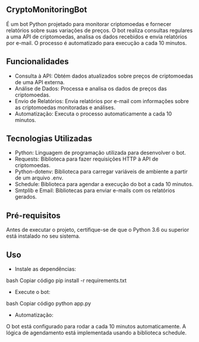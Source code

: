 ## CryptoMonitoringBot

É um bot Python projetado para monitorar criptomoedas e fornecer relatórios sobre suas variações de preços. O bot realiza consultas regulares a uma API de criptomoedas, analisa os dados recebidos e envia relatórios por e-mail. O processo é automatizado para execução a cada 10 minutos.

## Funcionalidades
- Consulta à API: Obtém dados atualizados sobre preços de criptomoedas de uma API externa.
- Análise de Dados: Processa e analisa os dados de preços das criptomoedas.
- Envio de Relatórios: Envia relatórios por e-mail com informações sobre as criptomoedas monitoradas e análises.
- Automatização: Executa o processo automaticamente a cada 10 minutos.

## Tecnologias Utilizadas

- Python: Linguagem de programação utilizada para desenvolver o bot.
- Requests: Biblioteca para fazer requisições HTTP à API de criptomoedas.
- Python-dotenv: Biblioteca para carregar variáveis de ambiente a partir de um arquivo .env.
- Schedule: Biblioteca para agendar a execução do bot a cada 10 minutos.
- Smtplib e Email: Bibliotecas para enviar e-mails com os relatórios gerados.

## Pré-requisitos

Antes de executar o projeto, certifique-se de que o Python 3.6 ou superior está instalado no seu sistema.

## Uso

- Instale as dependências:

bash
Copiar código
pip install -r requirements.txt

- Execute o bot:

bash
Copiar código
python app.py

- Automatização:

O bot está configurado para rodar a cada 10 minutos automaticamente. A lógica de agendamento está implementada usando a biblioteca schedule.